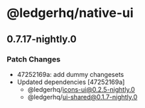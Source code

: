 # @ledgerhq/native-ui

## 0.7.17-nightly.0

### Patch Changes

- 47252169a: add dummy changesets
- Updated dependencies [47252169a]
  - @ledgerhq/icons-ui@0.2.5-nightly.0
  - @ledgerhq/ui-shared@0.1.7-nightly.0
